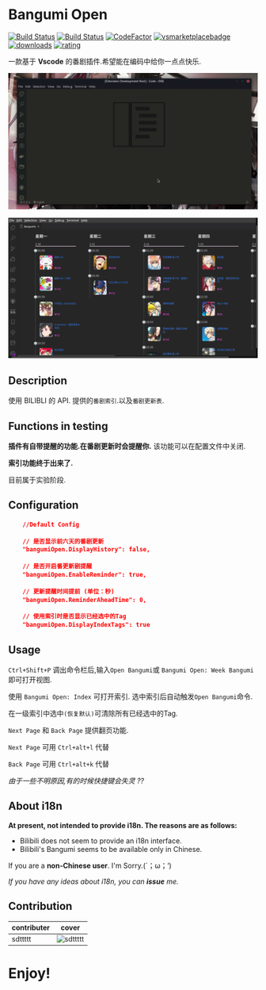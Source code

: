 # Bangumi Open

[![Build Status](https://travis-ci.com/sdttttt/vscode-bangumi.svg?branch=master)](https://travis-ci.com/sdttttt/vscode-bangumi)
[![Build Status](https://dev.azure.com/shiinazch/Vscode%20Bangumi/_apis/build/status/sdttttt.vscode-bangumi?branchName=master)](https://dev.azure.com/shiinazch/Vscode%20Bangumi/_build/latest?definitionId=4&branchName=master)
[![CodeFactor](https://www.codefactor.io/repository/github/sdttttt/vscode-bangumi/badge/master)](https://www.codefactor.io/repository/github/sdttttt/vscode-bangumi/overview/master)
[![vsmarketplacebadge](https://vsmarketplacebadge.apphb.com/version/sdttttt.bangumiopen.svg)](https://github.com/sdttttt/vscode-bangumi)
[![downloads](https://vsmarketplacebadge.apphb.com/downloads/sdttttt.bangumiopen.svg)](https://github.com/sdttttt/vscode-bangumi)
[![rating](https://vsmarketplacebadge.apphb.com/rating/sdttttt.bangumiopen.svg)](https://github.com/sdttttt/vscode-bangumi)


一款基于 **Vscode** 的番剧插件.希望能在编码中给你一点点快乐.

![b1](https://raw.githubusercontent.com/sdttttt/vscode-bangumi/master/resources/b1.gif)

![b2](https://raw.githubusercontent.com/sdttttt/vscode-bangumi/master/resources/b2.png)

## Description

使用 BILIBLI 的 API.
提供的`番剧索引`.以及`番剧更新表`.

## Functions in testing

**插件有自带提醒的功能.在番剧更新时会提醒你.**
该功能可以在配置文件中关闭.

**索引功能终于出来了.** 

目前属于实验阶段.

## Configuration

```json
    //Default Config

    // 是否显示前六天的番剧更新
    "bangumiOpen.DisplayHistory": false,

    // 是否开启番更新剧提醒
    "bangumiOpen.EnableReminder": true,
    
    // 更新提醒时间提前 (单位：秒)
    "bangumiOpen.ReminderAheadTime": 0,
    
    // 使用索引时是否显示已经选中的Tag
    "bangumiOpen.DisplayIndexTags": true
```

## Usage

`Ctrl+Shift+P` 调出命令栏后,输入`Open Bangumi`或 `Bangumi Open: Week Bangumi` 即可打开视图.

使用 `Bangumi Open: Index` 可打开索引. 选中索引后自动触发`Open Bangumi`命令.

在一级索引中选中`(恢复默认)`可清除所有已经选中的Tag.

`Next Page` 和 `Back Page` 提供翻页功能.

`Next Page` 可用 `Ctrl+alt+l` 代替

`Back Page` 可用 `Ctrl+alt+k` 代替

*由于一些不明原因,有的时候快捷键会失灵 ??*

## About i18n

**At present, not intended to provide i18n. The reasons are as follows:**
- Bilibili does not seem to provide an i18n interface.
- Bilibili's Bangumi seems to be available only in Chinese.

If you are a **non-Chinese user**.
I'm Sorry.(´；ω；‘)

*If you have any ideas about i18n, you can **issue** me.*

## Contribution

|  contributer   | cover  |
|  ----  | ----  |
| sdttttt  | ![sdttttt](https://avatars1.githubusercontent.com/u/42728902?s=96&v=4) |

# Enjoy!
